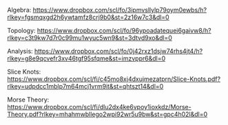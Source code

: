 Algebra: https://www.dropbox.com/scl/fo/3ipmvsllylp79oym0ewbs/h?rlkey=fgsmqxgd2h6ywtamfz8crj9b0&st=2z16w7c3&dl=0

Topology: https://www.dropbox.com/scl/fo/96ypoadatequei6gaivw8/h?rlkey=c3t9kw7d7r0c99mu1wyuc5wn9&st=3dtvd9xo&dl=0

Analysis: https://www.dropbox.com/scl/fo/0j42rxz1dsjw74rhs4jt4/h?rlkey=g8e9qcvefr3xv46tgf95sfqme&st=imzvppr6&dl=0

Slice Knots: https://www.dropbox.com/scl/fi/c45mo8xj4dxujmezatprn/Slice-Knots.pdf?rlkey=udpdcc1mblp7m64mcj1vrm9it&st=qhtszt14&dl=0

Morse Theory: https://www.dropbox.com/scl/fi/dlu2dx4ke6vpoy1ioxkdz/Morse-Theory.pdf?rlkey=mhahmwbllego2wpi92wr5u9bw&st=gpc4h02l&dl=0
